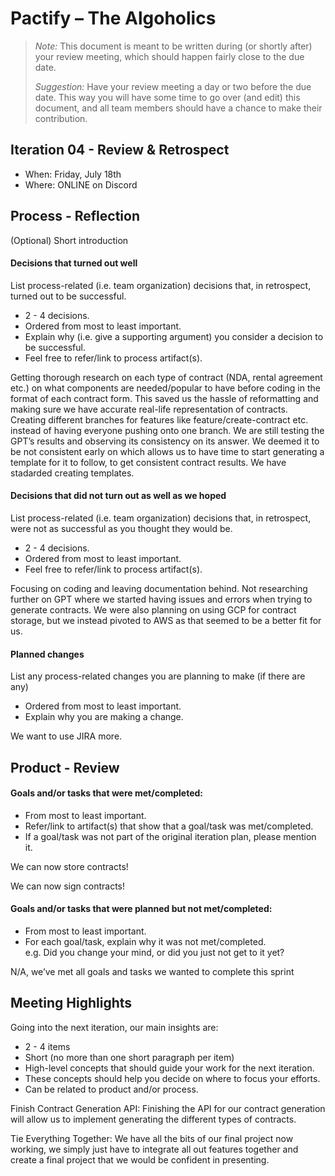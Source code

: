 # Pactify – The Algoholics

 > _Note:_ This document is meant to be written during (or shortly after) your review meeting, which should happen fairly close to the due date.      
 >      
 > _Suggestion:_ Have your review meeting a day or two before the due date. This way you will have some time to go over (and edit) this document, and all team members should have a chance to make their contribution.


## Iteration 04 - Review & Retrospect

 * When: Friday, July 18th
 * Where: ONLINE on Discord

## Process - Reflection

(Optional) Short introduction

#### Decisions that turned out well

List process-related (i.e. team organization) decisions that, in retrospect, turned out to be successful.

 * 2 - 4 decisions.
 * Ordered from most to least important.
 * Explain why (i.e. give a supporting argument) you consider a decision to be successful.
 * Feel free to refer/link to process artifact(s).

Getting thorough research on each type of contract (NDA, rental agreement etc.) on what components are needed/popular to have before coding in the format of each contract form. This saved us the hassle of reformatting and making sure we have accurate real-life representation of contracts.
Creating different branches for features like feature/create-contract etc. instead of having everyone pushing onto one branch. 
We are still testing the GPT’s results and observing its consistency on its answer. We deemed it to be not consistent early on which allows us to have time to start generating a template for it to follow, to get consistent contract results. We have stadarded creating templates. 

#### Decisions that did not turn out as well as we hoped

List process-related (i.e. team organization) decisions that, in retrospect, were not as successful as you thought they would be.

 * 2 - 4 decisions.
 * Ordered from most to least important.
 * Feel free to refer/link to process artifact(s).

Focusing on coding and leaving documentation behind.
Not researching further on GPT where we started having issues and errors when trying to generate contracts.
We were also planning on using GCP for contract storage, but we instead pivoted to AWS as that seemed to be a better fit for us. 


#### Planned changes

List any process-related changes you are planning to make (if there are any)

 * Ordered from most to least important.
 * Explain why you are making a change.

We want to use JIRA more. 

## Product - Review

#### Goals and/or tasks that were met/completed:

 * From most to least important.
 * Refer/link to artifact(s) that show that a goal/task was met/completed.
 * If a goal/task was not part of the original iteration plan, please mention it.

We can now store contracts!

We can now sign contracts!

#### Goals and/or tasks that were planned but not met/completed:

 * From most to least important.
 * For each goal/task, explain why it was not met/completed.      
   e.g. Did you change your mind, or did you just not get to it yet?

N/A, we’ve met all goals and tasks we wanted to complete this sprint


## Meeting Highlights

Going into the next iteration, our main insights are:

 * 2 - 4 items
 * Short (no more than one short paragraph per item)
 * High-level concepts that should guide your work for the next iteration.
 * These concepts should help you decide on where to focus your efforts.
 * Can be related to product and/or process.

Finish Contract Generation API: Finishing the API for our contract generation will allow us to implement generating the different types of contracts.

Tie Everything Together: We have all the bits of our final project now working, we simply just have to integrate all out features together and create a final project that we would be confident in presenting.